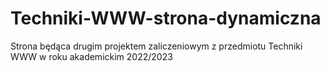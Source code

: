 # Techniki-WWW-strona-dynamiczna
Strona będąca drugim projektem zaliczeniowym z przedmiotu Techniki WWW w roku akademickim 2022/2023
